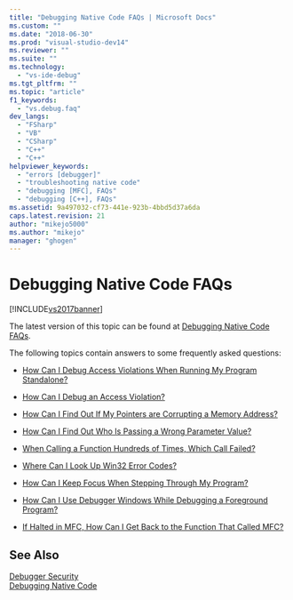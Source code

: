 ```yaml
---
title: "Debugging Native Code FAQs | Microsoft Docs"
ms.custom: ""
ms.date: "2018-06-30"
ms.prod: "visual-studio-dev14"
ms.reviewer: ""
ms.suite: ""
ms.technology: 
  - "vs-ide-debug"
ms.tgt_pltfrm: ""
ms.topic: "article"
f1_keywords: 
  - "vs.debug.faq"
dev_langs: 
  - "FSharp"
  - "VB"
  - "CSharp"
  - "C++"
  - "C++"
helpviewer_keywords: 
  - "errors [debugger]"
  - "troubleshooting native code"
  - "debugging [MFC], FAQs"
  - "debugging [C++], FAQs"
ms.assetid: 9a497032-cf73-441e-923b-4bbd5d37a6da
caps.latest.revision: 21
author: "mikejo5000"
ms.author: "mikejo"
manager: "ghogen"
---
```

# Debugging Native Code FAQs
[!INCLUDE[vs2017banner](../includes/vs2017banner.md)]

The latest version of this topic can be found at [Debugging Native Code FAQs](https://docs.microsoft.com/visualstudio/debugger/debugging-native-code-faqs).  
  
The following topics contain answers to some frequently asked questions:  
  
-   [How Can I Debug Access Violations When Running My Program Standalone?](../debugger/how-can-i-debug-access-violations-when-running-my-program-outside-the-debugger-q.md)  
  
-   [How Can I Debug an Access Violation?](../debugger/how-can-i-debug-an-access-violation-q.md)  
  
-   [How Can I Find Out If My Pointers are Corrupting a Memory Address?](../debugger/how-can-i-find-out-if-my-pointers-corrupt-a-memory-address-q.md)  
  
-   [How Can I Find Out Who Is Passing a Wrong Parameter Value?](../debugger/how-can-i-find-out-who-is-passing-a-wrong-parameter-value-q.md)  
  
-   [When Calling a Function Hundreds of Times, Which Call Failed?](../debugger/when-calling-a-function-hundreds-of-times-how-do-i-know-which-call-failed-q.md)  
  
-   [Where Can I Look Up Win32 Error Codes?](../debugger/where-can-i-look-up-win32-error-codes-q.md)  
  
-   [How Can I Keep Focus When Stepping Through My Program?](../debugger/how-can-i-keep-focus-when-stepping-through-my-program-q.md)  
  
-   [How Can I Use Debugger Windows While Debugging a Foreground Program?](../debugger/how-can-i-use-debugger-windows-while-debugging-a-foreground-program-q.md)  
  
-   [If Halted in MFC, How Can I Get Back to the Function That Called MFC?](../debugger/how-to-get-back-to-the-function-that-called-mfc-if-halted.md)  
  
## See Also  
 [Debugger Security](../debugger/debugger-security.md)   
 [Debugging Native Code](../debugger/debugging-native-code.md)



